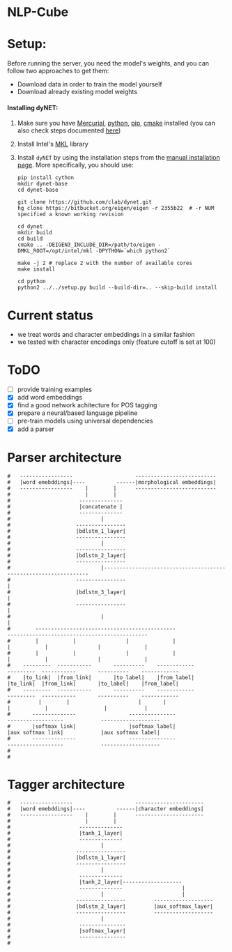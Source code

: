 # NLP-Cube

# Setup:

Before running the server, you need the model's weights, and you can follow two approaches to get them:
* Download data in order to train the model yourself
* Download already existing model weights 


#### Installing dyNET:

1. Make sure you have [Mercurial](https://www.mercurial-scm.org/wiki/Download), [python](https://www.python.org/downloads/), [pip](https://pip.pypa.io/en/stable/installing/), [cmake](https://cmake.org/install/) installed (you can also check steps documented [here](http://dynet.readthedocs.io/en/latest/python.html#installing-a-cutting-edge-and-or-gpu-version))
2. Install Intel's [MKL](https://software.seek.intel.com/performance-libraries) library
3. Install `dyNET` by using the installation steps from the [manual installation page](http://dynet.readthedocs.io/en/latest/python.html#manual-installation). More specifically, you should use:

    ```
    pip install cython
    mkdir dynet-base
    cd dynet-base

    git clone https://github.com/clab/dynet.git
    hg clone https://bitbucket.org/eigen/eigen -r 2355b22  # -r NUM specified a known working revision

    cd dynet
    mkdir build
    cd build
    cmake .. -DEIGEN3_INCLUDE_DIR=/path/to/eigen -DMKL_ROOT=/opt/intel/mkl -DPYTHON=`which python2`

    make -j 2 # replace 2 with the number of available cores
    make install

    cd python
    python2 ../../setup.py build --build-dir=.. --skip-build install
    ```


# Current status
* we treat words and character embeddings in a similar fashion 
* we tested with character encodings only (feature cutoff is set at 100)

# ToDO
- [ ] provide training examples
- [x] add word embeddings
- [x] find a good network achitecture for POS tagging
- [x] prepare a neural/based language pipeline
- [ ] pre-train models using universal dependencies
- [x] add a parser

# Parser architecture
```
#   -----------------                    -------------------------- 
#   |word emebddings|----          ------|morphological embeddings|
#   -----------------    |        |      --------------------------
#                        |        |
#                      --------------
#                      |concatenate |
#                      --------------
#                             |
#                     ----------------
#                     |bdlstm_1_layer|
#                     ----------------
#                             |
#                     ----------------                  
#                     |bdlstm_2_layer| 
#                     ----------------                    
#                             |-----------------------------------------------------------------                          
#                     ----------------                                                         |
#                     |bdlstm_3_layer|                                                         |
#                     ----------------                                                         |
#                             |                                                                |
#        ---------------------------------------------                    ---------------------------------------------              
#        |           |                |              |                    |           |                |              |
#        |           |                |              |                    |           |                |              |
#    ---------  -----------       ----------    ------------          ---------  -----------       ----------    ------------
#    |to_link|  |from_link|       |to_label|    |from_label|          |to_link|  |from_link|       |to_label|    |from_label|
#    ---------  -----------       ----------    ------------          ---------  -----------       ----------    ------------
#         |        |                      |       |                       |           |                  |            |
#       --------------                 ---------------                  ------------------            -------------------
#       |softmax link|                 |softmax label|                  |aux softmax link|            |aux softmax label|
#       --------------                 ---------------                  ------------------            -------------------
#
#

```

# Tagger architecture

```
#   -----------------                    ---------------------- 
#   |word emebddings|----          ------|character embeddings|
#   -----------------    |        |      ----------------------
#                        |        |
#                      --------------
#                      |tanh_1_layer|
#                      --------------
#                             |
#                     ----------------
#                     |bdlstm_1_layer|
#                     ----------------
#                             |
#                      --------------                  
#                      |tanh_2_layer|-------------------
#                      --------------                   |
#                             |                         |
#                     ----------------         -------------------
#                     |bdlstm_2_layer|         |aux_softmax_layer|
#                     ----------------         -------------------
#                             |
#                      ---------------
#                      |softmax_layer|
#                      ---------------
#

```

